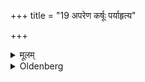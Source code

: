 +++
title = "19 अपरेण कर्षूः पर्याहृत्य"

+++

<details><summary>मूलम्</summary>

अपरेण कर्षूः पर्याहृत्य लक्षणे निदध्यात् १९
</details>

<details><summary>Oldenberg</summary>

19. Having carried the fire round the pits on their west side, he should put it down on the Lakṣaṇa.
</details>
